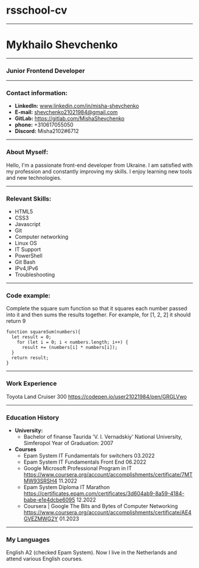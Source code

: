 # rsschool-cv 
---
# Mykhailo Shevchenko
---
### Junior Frontend Developer
---
### Contact information:
* **LinkedIn:** www.linkedin.com/in/misha-shevchenko
* **E-mail:** shevchenko21021984@gmail.com
* **GitLab:** https://gitlab.com/MishaShevchenko
* **phone:** +310617055050 
* **Discord:** Misha2102#6712 
---
### About Myself:
Hello, I'm a passionate front-end developer from Ukraine. I am satisfied with my profession and constantly improving my skills. I enjoy learning new tools and new technologies.

---
### Relevant Skills:
* HTML5
* CSS3
* Javascript
* Git
* Computer networking
* Linux OS
* IT Support
* PowerShell
* Git Bash
* IPv4,IPv6
* Troubleshooting 
---
### Code example:
Complete the square sum function so that it squares each number passed into it and then sums the results together.
For example, for [1, 2, 2] it should return 9 
```
function squareSum(numbers){ 
  let result = 0;
    for (let i = 0; i < numbers.length; i++) {
      result += (numbers[i] * numbers[i]);
  }
  return result;
}
```
---
### Work Experience 
Toyota Land Cruiser 300     https://codepen.io/user21021984/pen/GRGLVwo

---
### Education History
* **University:**
    * Bachelor of finanse
Taurida 'V. I. Vernadskiy' National University, Simferopol
Year of Graduation: 2007
* **Courses**
    * Epam System
IT Fundamentals for switchers
03.2022
  * Epam System
IT Fundamentals Front End
06.2022
  * Google
Microsoft Professional Program in IT
https://www.coursera.org/account/accomplishments/certificate/7MTMW93SRSH4
11.2022
  * Epam System
Diploma IT Marathon
https://certificates.epam.com/certificates/3d604ab9-8a59-4184-babe-e1e4dcbe6095
12.2022
   * Coursera | Google
The Bits and Bytes of Computer Networking
https://www.coursera.org/account/accomplishments/certificate/AE4GVEZMWG2Y
01.2023
---
### My Languages
   English A2 (checked Epam System). Now I live in the Netherlands and attend various English courses.